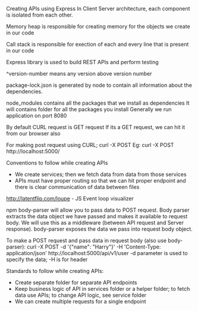 Creating APIs using Express
In Client Server architecture, each component is isolated from each other.

Memory heap is responsible for creating memory for the objects we create in our code

Call stack is responsible for exection of each and every line that is present in our code

Express library is used to build REST APIs and perform testing

^version-number means any version above version number

package-lock.json is generated by node to contain all information about the dependencies.

node_modules contains all the packages that we install as dependencies
It will contains folder for all the packages you install
Generally we run application on port 8080

By default CURL request is GET request
If its a GET request, we can hit it from our browser also

For making post request using CURL;
curl -X POST <endpoint>
Eg: curl -X POST http://localhost:5000/

Conventions to follow while creating APIs
- We create services; then we fetch data from data from those services 
- APIs must have proper routing so that we can hit proper endpoint and there is clear communication of data between files

http://latentflip.com/loupe - JS Event loop visualizer

npm body-parser will allow you to pass data to POST request. Body parser extracts the data object we have passed and makes it available to request body. We will use this as a middleware (between API request and Server response). body-parser exposes the data we pass into request body object.

To make a POST request and pass data in request body (also use body-parser): curl -X POST -d '{"name": "Harry"}' -H 'Content-Type: application/json' http://localhost:5000/api/v1/user
-d parameter is used to specify the data; -H is for header 

Standards to follow while creating APIs:
- Create separate folder for separate API endpoints
- Keep business logic of API in services folder or a helper folder; to fetch data use APIs; to change API logic, see service folder
- We can create multiple requests for a single endpoint 